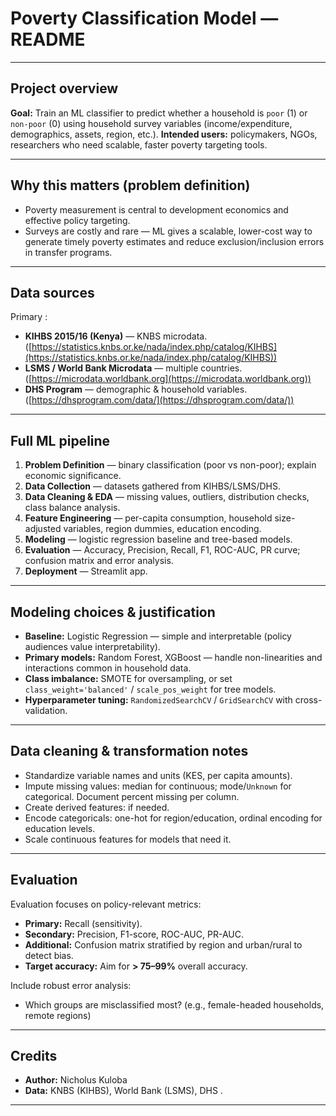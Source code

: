 # Poverty Classification Model — README

---

## Project overview

**Goal:** Train an ML classifier to predict whether a household is `poor` (1) or `non-poor` (0) using household survey variables (income/expenditure, demographics, assets, region, etc.).
**Intended users:** policymakers, NGOs, researchers who need scalable, faster poverty targeting tools.

---

## Why this matters (problem definition)

* Poverty measurement is central to development economics and effective policy targeting.
* Surveys are costly and rare — ML gives a scalable, lower-cost way to generate timely poverty estimates and reduce exclusion/inclusion errors in transfer programs.

---

## Data sources

Primary :

* **KIHBS 2015/16 (Kenya)** — KNBS microdata. ([https://statistics.knbs.or.ke/nada/index.php/catalog/KIHBS](https://statistics.knbs.or.ke/nada/index.php/catalog/KIHBS))
* **LSMS / World Bank Microdata** — multiple countries. ([https://microdata.worldbank.org](https://microdata.worldbank.org))
* **DHS Program** — demographic & household variables. ([https://dhsprogram.com/data/](https://dhsprogram.com/data/))

---


## Full ML pipeline 

1. **Problem Definition** — binary classification (poor vs non-poor); explain economic significance.
2. **Data Collection** — datasets gathered from KIHBS/LSMS/DHS.
3. **Data Cleaning & EDA** — missing values, outliers, distribution checks, class balance analysis.
4. **Feature Engineering** — per-capita consumption, household size-adjusted variables, region dummies, education encoding.
5. **Modeling** — logistic regression baseline and tree-based models.
6. **Evaluation** — Accuracy, Precision, Recall, F1, ROC-AUC, PR curve; confusion matrix and error analysis.
7. **Deployment** — Streamlit app.

---

## Modeling choices & justification

* **Baseline:** Logistic Regression — simple and interpretable (policy audiences value interpretability).
* **Primary models:** Random Forest, XGBoost — handle non-linearities and interactions common in household data.
* **Class imbalance:**  SMOTE for oversampling, or set `class_weight='balanced'` / `scale_pos_weight` for tree models.
* **Hyperparameter tuning:** `RandomizedSearchCV` / `GridSearchCV` with cross-validation.

---

## Data cleaning & transformation notes


* Standardize variable names and units (KES, per capita amounts).
* Impute missing values: median for continuous; mode/`Unknown` for categorical. Document percent missing per column.
* Create derived features: if needed.
* Encode categoricals: one-hot for region/education, ordinal encoding for education levels.
* Scale continuous features for models that need it.

---

## Evaluation 

Evaluation focuses on policy-relevant metrics:

* **Primary:** Recall (sensitivity).
* **Secondary:** Precision, F1-score, ROC-AUC, PR-AUC.
* **Additional:** Confusion matrix stratified by region and urban/rural to detect bias.
* **Target accuracy:** Aim for **> 75–99%** overall accuracy.

Include robust error analysis:

* Which groups are misclassified most? (e.g., female-headed households, remote regions)

---

## Credits

* **Author:** Nicholus Kuloba 
* **Data:** KNBS (KIHBS), World Bank (LSMS), DHS .

---




